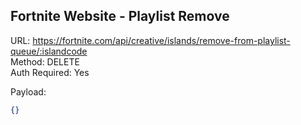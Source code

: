 ## Fortnite Website - Playlist Remove

URL: https://fortnite.com/api/creative/islands/remove-from-playlist-queue/:islandcode \
Method: DELETE \
Auth Required: Yes

Payload:

```json
{}
```

